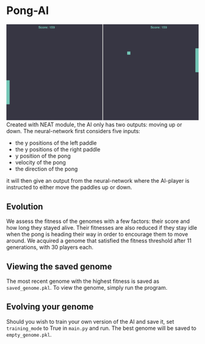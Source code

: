  # Pong-AI
 
 ![image](result.png)
Created with NEAT module, the AI only has two outputs: moving up or down.
The neural-network first considers five inputs:
* the y positions of the left paddle
* the y positions of the right paddle
* y position of the pong 
* velocity of the pong  
* the direction of the pong

it will then give an output from the neural-network where the AI-player is instructed to either move the paddles up or down. 
## Evolution
  
We assess the fitness of the genomes with a few factors: their score and how long they stayed alive. Their fitnesses are also reduced if they stay idle when the pong is heading their way in order to encourage them to move around. We acquired a genome that satisfied the fitness threshold after 11 generations, with 30 players each.

## Viewing the saved genome
  
The most recent genome with the highest fitness is saved as `saved_genome.pkl`. To view the genome, simply run the program.

## Evolving your genome
  
Should you wish to train your own version of the AI and save it, set `training_mode` to True in `main.py` and run. The best genome will be saved to `empty_genome.pkl`.
